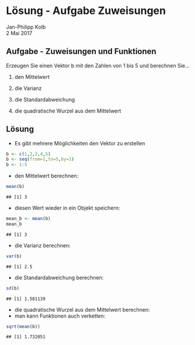 # Lösung - Aufgabe Zuweisungen
Jan-Philipp Kolb  
2 Mai 2017  





## Aufgabe - Zuweisungen und Funktionen

Erzeugen Sie einen Vektor b mit den Zahlen von 1 bis 5 und berechnen Sie...


1. den Mittelwert

2. die Varianz

3. die Standardabweichung

4. die quadratische Wurzel aus dem Mittelwert

## Lösung

- Es gibt mehrere Möglichkeiten den Vektor zu erstellen


```r
b <- c(1,2,3,4,5)
b <- seq(from=1,to=5,by=1)
b <- 1:5
```

- den Mittelwert berechnen:


```r
mean(b)
```

```
## [1] 3
```

- diesen Wert wieder in ein Objekt speichern:


```r
mean_b <- mean(b)
mean_b
```

```
## [1] 3
```

- die Varianz berechnen:


```r
var(b)
```

```
## [1] 2.5
```

- die Standardabweichung berechnen:


```r
sd(b)
```

```
## [1] 1.581139
```

- die quadratische Wurzel aus dem Mittelwert berechnen:
- man kann Funktionen auch verketten:


```r
sqrt(mean(b))
```

```
## [1] 1.732051
```

